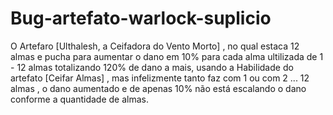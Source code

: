 # Bug-artefato-warlock-suplicio
O Artefaro [Ulthalesh, a Ceifadora do Vento Morto] , no qual estaca 12 almas e pucha para aumentar o dano em 10% para cada alma ultilizada de 1 - 12 almas totalizando 120% de dano a mais, usando a Habilidade do artefato [Ceifar Almas] , mas infelizmente tanto faz com 1 ou com 2 ... 12 almas , o dano aumentado e de apenas 10% não está escalando o dano conforme a quantidade de almas.
